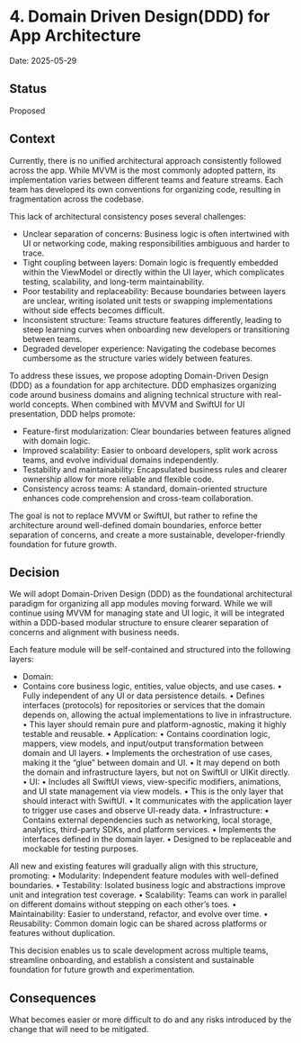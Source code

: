 # 4. Domain Driven Design(DDD) for App Architecture

Date: 2025-05-29

## Status

Proposed

## Context

Currently, there is no unified architectural approach consistently followed across the app. While MVVM is the most commonly adopted pattern,
its implementation varies between different teams and feature streams. 
Each team has developed its own conventions for organizing code, resulting in fragmentation across the codebase.

This lack of architectural consistency poses several challenges:
- Unclear separation of concerns: Business logic is often intertwined with UI or networking code, making responsibilities ambiguous and harder to trace.
- Tight coupling between layers: Domain logic is frequently embedded within the ViewModel or directly within the UI layer, which complicates testing, scalability, and long-term maintainability.
- Poor testability and replaceability: Because boundaries between layers are unclear, writing isolated unit tests or swapping implementations without side effects becomes difficult.
- Inconsistent structure: Teams structure features differently, leading to steep learning curves when onboarding new developers or transitioning between teams.
- Degraded developer experience: Navigating the codebase becomes cumbersome as the structure varies widely between features.

To address these issues, we propose adopting Domain-Driven Design (DDD) as a foundation for app architecture. DDD emphasizes organizing code around business domains and aligning technical structure with real-world concepts. 
When combined with MVVM and SwiftUI for UI presentation, DDD helps promote:
- Feature-first modularization: Clear boundaries between features aligned with domain logic.
- Improved scalability: Easier to onboard developers, split work across teams, and evolve individual domains independently.
- Testability and maintainability: Encapsulated business rules and clearer ownership allow for more reliable and flexible code.
- Consistency across teams: A standard, domain-oriented structure enhances code comprehension and cross-team collaboration.

The goal is not to replace MVVM or SwiftUI, but rather to refine the architecture around well-defined domain boundaries, enforce better separation of concerns, and create a more sustainable, developer-friendly foundation for 
future growth.


## Decision

We will adopt Domain-Driven Design (DDD) as the foundational architectural paradigm for organizing all app modules moving forward. While we will continue using MVVM for managing state and UI logic, it will be integrated 
within a DDD-based modular structure to ensure clearer separation of concerns and alignment with business needs.

Each feature module will be self-contained and structured into the following layers:
- Domain:
 - Contains core business logic, entities, value objects, and use cases.
    •    Fully independent of any UI or data persistence details.
    •    Defines interfaces (protocols) for repositories or services that the domain depends on, allowing the actual implementations to live in infrastructure.
    •    This layer should remain pure and platform-agnostic, making it highly testable and reusable.
    •    Application:
    •    Contains coordination logic, mappers, view models, and input/output transformation between domain and UI layers.
    •    Implements the orchestration of use cases, making it the “glue” between domain and UI.
    •    It may depend on both the domain and infrastructure layers, but not on SwiftUI or UIKit directly.
    •    UI:
    •    Includes all SwiftUI views, view-specific modifiers, animations, and UI state management via view models.
    •    This is the only layer that should interact with SwiftUI.
    •    It communicates with the application layer to trigger use cases and observe UI-ready data.
    •    Infrastructure:
    •    Contains external dependencies such as networking, local storage, analytics, third-party SDKs, and platform services.
    •    Implements the interfaces defined in the domain layer.
    •    Designed to be replaceable and mockable for testing purposes.

All new and existing features will gradually align with this structure, promoting:
    •    Modularity: Independent feature modules with well-defined boundaries.
    •    Testability: Isolated business logic and abstractions improve unit and integration test coverage.
    •    Scalability: Teams can work in parallel on different domains without stepping on each other’s toes.
    •    Maintainability: Easier to understand, refactor, and evolve over time.
    •    Reusability: Common domain logic can be shared across platforms or features without duplication.

This decision enables us to scale development across multiple teams, streamline onboarding, and establish a consistent and sustainable foundation for future growth and experimentation.

## Consequences

What becomes easier or more difficult to do and any risks introduced by the change that will need to be mitigated.



<!--3. Decision-->
<!---->
<!--We will adopt Domain Driven Design as the foundational structure for all app modules moving forward. MVVM will still be used as the UI layer architecture, but within a DDD-oriented structure.-->
<!---->
<!--Each feature module will contain:-->
<!---->
<!--Domain: Business models, use cases, and logic (independent of UI or data sources)-->
<!---->
<!--Application: Coordinators, mappers, view models-->
<!---->
<!--UI: SwiftUI views, modifiers, animations-->
<!---->
<!--Infrastructure: Networking, persistence, third-party services-->
<!---->
<!--All features will follow this structure to promote modularity, maintainability, and scalability.-->
<!---->
<!--4. Alternatives Considered-->
<!---->
<!--Continue with current MVVM-only approach: Rejected due to inconsistent implementations and long-term maintainability concerns.-->
<!---->
<!--Use VIPER or Clean Architecture: Rejected as they tend to be over-engineered for our team’s size and feature complexity.-->
<!---->
<!--Feature-first flat structure: Helpful for small teams, but lacks clear layering and separation of business logic.-->
<!---->
<!--5. Consequences-->
<!---->
<!--Developers will need to be trained in DDD principles and layering-->
<!---->
<!--Refactoring will be required for existing modules to align with DDD-->
<!---->
<!--Improved modularity and testability across features-->
<!---->
<!--Better team collaboration through uniform structure-->
<!---->
<!--Increased onboarding speed and reduced cognitive load for new developers-->
